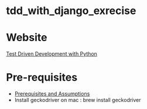 # tdd_with_django_exrecise

# Website
[Test Driven Development with Python](https://www.obeythetestinggoat.com/book/chapter_01.html)

# Pre-requisites
- [Prerequisites and Assumptions](https://www.obeythetestinggoat.com/book/pre-requisite-installations.html)
- Install geckodriver on mac : brew install geckodriver
